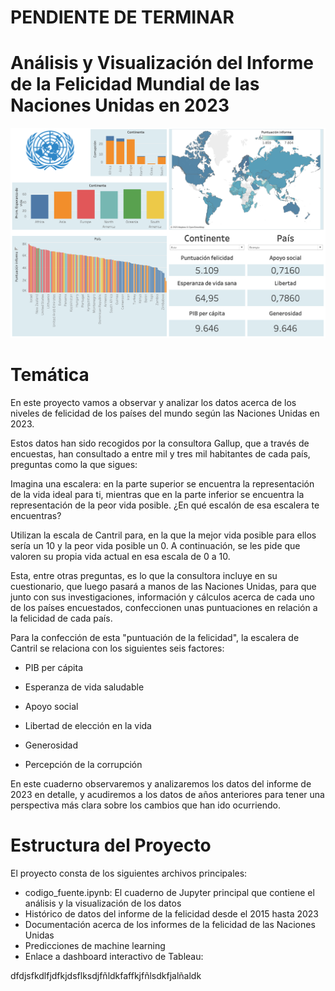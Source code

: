 
# PENDIENTE DE TERMINAR
# Análisis y Visualización del Informe de la Felicidad Mundial de las Naciones Unidas en 2023

![Dashboard](https://github.com/jose-luis666/w8-final_project/blob/main/img/dashboard_imagen.png)

# Temática

En este proyecto vamos a observar y analizar los datos acerca de los niveles de felicidad de los países del mundo según las Naciones Unidas en 2023. 

Estos datos han sido recogidos por la consultora Gallup, que a través de encuestas, han consultado a entre mil y tres mil habitantes de cada país, preguntas como la que sigues:

Imagina una escalera: en la parte superior se encuentra la representación de la vida ideal para ti, mientras que en la parte inferior se encuentra la representación de la peor vida posible. ¿En qué escalón de esa escalera te encuentras?

Utilizan la escala de Cantril para, en la que la mejor vida posible para ellos sería un 10 y la peor vida posible un 0. A continuación, se les pide que valoren su propia vida actual en esa escala de 0 a 10.

Esta, entre otras preguntas, es lo que la consultora incluye en su cuestionario, que luego pasará a manos de las Naciones Unidas, para que junto con sus investigaciones, información y cálculos acerca de cada uno de los países encuestados, confeccionen unas puntuaciones en relación a la felicidad de cada país.


Para la confección de esta "puntuación de la felicidad", la escalera de Cantril se relaciona con los siguientes seis factores:


- PIB per cápita

- Esperanza de vida saludable

- Apoyo social

- Libertad de elección en la vida

- Generosidad

- Percepción de la corrupción



En este cuaderno observaremos y analizaremos los datos del informe de 2023 en detalle, y acudiremos a los datos de años anteriores para tener una perspectiva más clara sobre los cambios que han ido ocurriendo.


# Estructura del Proyecto

El proyecto consta de los siguientes archivos principales:

- codigo_fuente.ipynb: El cuaderno de Jupyter principal que contiene el análisis y la visualización de los datos
- Histórico de datos del informe de la felicidad desde el 2015 hasta 2023
- Documentación acerca de los informes de la felicidad de las Naciones Unidas
- Predicciones de machine learning 
- Enlace a dashboard interactivo de Tableau:

dfdjsfkdlfjdfkjdsflksdjfñldkfaffkjfñlsdkfjalñaldk